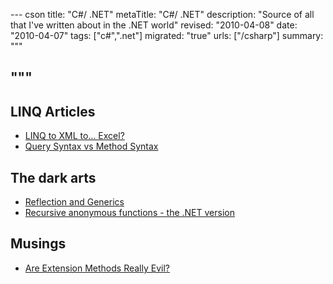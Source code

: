 --- cson
title: "C#/ .NET"
metaTitle: "C#/ .NET"
description: "Source of all that I've written about in the .NET world"
revised: "2010-04-08"
date: "2010-04-07"
tags: ["c#",".net"]
migrated: "true"
urls: ["/csharp"]
summary: """

"""
---
## LINQ Articles ##

* [LINQ to XML to... Excel?][1]
* [Query Syntax vs Method Syntax][2]

## The dark arts ##

* [Reflection and Generics][3]
* [Recursive anonymous functions - the .NET version][4]

## Musings ##

* [Are Extension Methods Really Evil?][5]


  [1]: /linq-to-xml-to-excel
  [2]: /query-syntax-vs-method-syntax
  [3]: /reflection-and-generics
  [4]: /Recursive-anonymous-functions-the-NET-version
  [5]: /are-extension-methods-really-evil
